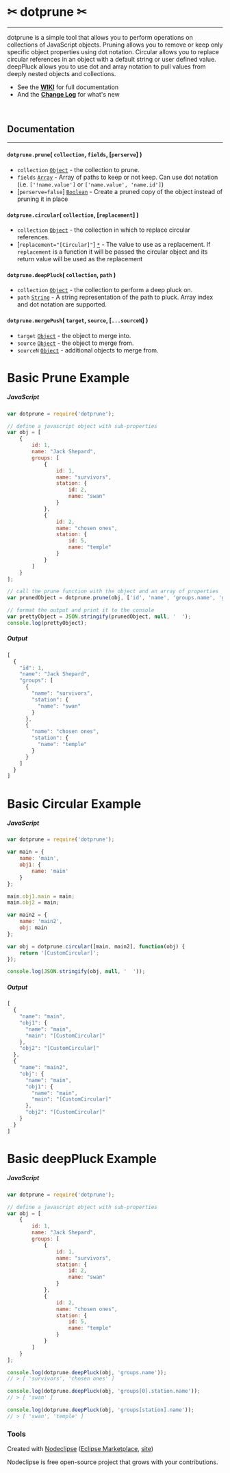 

# ✂ dotprune ✂
---
dotprune is a simple tool that allows you to perform operations on collections of JavaScript objects. Pruning allows you to remove or keep only specific object properties using dot notation. Circular allows you to replace circular references in an object with a default string or user defined value. deepPluck allows you to use dot and array notation to pull values from deeply nested objects and collections.

* See the **[WIKI](https://github.com/bhoriuchi/dotprune/wiki)** for full documentation
* And the **[Change Log](https://github.com/bhoriuchi/dotprune/wiki/Change-Log)** for what's new

<br>

## Documentation
---
#### `dotprune.prune`( `collection`, `fields`, [`perserve`] )

* `collection` [`Object`](https://developer.mozilla.org/en-US/docs/Web/JavaScript/Reference/Global_Objects/Object) - the collection to prune.
* `fields` [`Array`](https://developer.mozilla.org/en-US/docs/Web/JavaScript/Reference/Global_Objects/Array) - Array of paths to keep or not keep. Can use dot notation (i.e. `['!name.value']` or `['name.value', 'name.id']`)
* [`perserve=false`] [`Boolean`](https://developer.mozilla.org/en-US/docs/Web/JavaScript/Reference/Global_Objects/Boolean) - Create a pruned copy of the object instead of pruning it in place


#### `dotprune.circular`( `collection`, [`replacement`] )

* `collection` [`Object`](https://developer.mozilla.org/en-US/docs/Web/JavaScript/Reference/Global_Objects/Object) - the collection in which to replace circular references.
* [`replacement="[Circular]"`] [`*`](https://developer.mozilla.org/en-US/docs/Web/JavaScript/Reference/Global_Objects) - The value to use as a replacement. If `replacement` is a function it will be passed the circular object and its return value will be used as the replacement


#### `dotprune.deepPluck`( `collection`, `path` )

* `collection` [`Object`](https://developer.mozilla.org/en-US/docs/Web/JavaScript/Reference/Global_Objects/Object) - the collection to perform a deep pluck on.
* `path` [`String`](https://developer.mozilla.org/en-US/docs/Web/JavaScript/Reference/Global_Objects/String) - A string representation of the path to pluck. Array index and dot notation are supported.

#### `dotprune.mergePush`( `target`, `source`, [`...sourceN`] )

* `target` [`Object`](https://developer.mozilla.org/en-US/docs/Web/JavaScript/Reference/Global_Objects/Object) - the object to merge into.
* `source` [`Object`](https://developer.mozilla.org/en-US/docs/Web/JavaScript/Reference/Global_Objects/Object) - the object to merge from.
* `sourceN` [`Object`](https://developer.mozilla.org/en-US/docs/Web/JavaScript/Reference/Global_Objects/Object) - additional objects to merge from.



# Basic Prune Example

##### JavaScript
```js
var dotprune = require('dotprune');

// define a javascript object with sub-properties
var obj = [
    {
    	id: 1,
    	name: "Jack Shepard",
    	groups: [
    	    {
    	    	id: 1,
    	    	name: "survivors",
    	    	station: {
    	    		id: 2,
    	    		name: "swan"
    	    	}
    	    },
    	    {
    	    	id: 2,
    	    	name: "chosen ones",
    	    	station: {
    	    		id: 5,
    	    		name: "temple"
    	    	}
    	    }
    	]
    }
];

// call the prune function with the object and an array of properties
var prunedObject = dotprune.prune(obj, ['id', 'name', 'groups.name', 'groups.station.name']);

// format the output and print it to the console
var prettyObject = JSON.stringify(prunedObject, null, '  ');
console.log(prettyObject);

```

##### Output
```js
[
  {
    "id": 1,
    "name": "Jack Shepard",
    "groups": [
      {
        "name": "survivors",
        "station": {
          "name": "swan"
        }
      },
      {
        "name": "chosen ones",
        "station": {
          "name": "temple"
        }
      }
    ]
  }
]
```

# Basic Circular Example

##### JavaScript
```js
var dotprune = require('dotprune');

var main = {
    name: 'main',
    obj1: {
        name: 'main'
    }
};

main.obj1.main = main;
main.obj2 = main;

var main2 = {
    name: 'main2',
    obj: main
};

var obj = dotprune.circular([main, main2], function(obj) {
    return '[CustomCircular]';
});

console.log(JSON.stringify(obj, null, '  '));

```

##### Output
```js
[
  {
    "name": "main",
    "obj1": {
      "name": "main",
      "main": "[CustomCircular]"
    },
    "obj2": "[CustomCircular]"
  },
  {
    "name": "main2",
    "obj": {
      "name": "main",
      "obj1": {
        "name": "main",
        "main": "[CustomCircular]"
      },
      "obj2": "[CustomCircular]"
    }
  }
]
```

# Basic deepPluck Example

##### JavaScript
```js
var dotprune = require('dotprune');

// define a javascript object with sub-properties
var obj = [
    {
    	id: 1,
    	name: "Jack Shepard",
    	groups: [
    	    {
    	    	id: 1,
    	    	name: "survivors",
    	    	station: {
    	    		id: 2,
    	    		name: "swan"
    	    	}
    	    },
    	    {
    	    	id: 2,
    	    	name: "chosen ones",
    	    	station: {
    	    		id: 5,
    	    		name: "temple"
    	    	}
    	    }
    	]
    }
];

console.log(dotprune.deepPluck(obj, 'groups.name'));
// > [ 'survivors', 'chosen ones' ]

console.log(dotprune.deepPluck(obj, 'groups[0].station.name'));
// > [ 'swan' ]

console.log(dotprune.deepPluck(obj, 'groups[station].name'));
// > [ 'swan', 'temple' ]

```


### Tools

Created with [Nodeclipse](https://github.com/Nodeclipse/nodeclipse-1)
 ([Eclipse Marketplace](http://marketplace.eclipse.org/content/nodeclipse), [site](http://www.nodeclipse.org))   

Nodeclipse is free open-source project that grows with your contributions.
